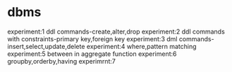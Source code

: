 # dbms
experiment:1
ddl commands-create,alter,drop
experiment:2
ddl commands with constraints-primary key,foreign key
experiment:3
dml commands-insert,select,update,delete
experiment:4
where,pattern matching
experiment:5
between in aggregate function
experiment:6
groupby,orderby,having
experimrnt:7
